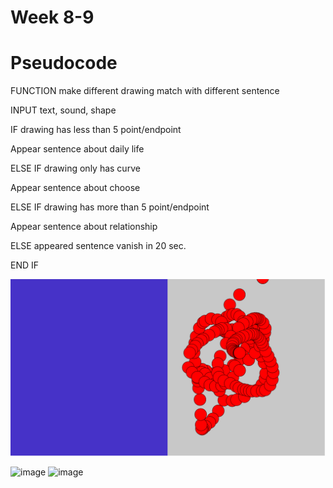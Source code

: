 # Week 8-9

# Pseudocode

FUNCTION make different drawing match with different sentence

INPUT text, sound, shape

IF drawing has less than 5 point/endpoint

Appear sentence about daily life

ELSE IF drawing only has curve

Appear sentence about choose

ELSE IF drawing has more than 5 point/endpoint

Appear sentence about relationship

ELSE appeared sentence vanish in 20 sec.

END IF

![image](https://github.com/ShidiX-1/Slave-to-the-Algorithm-A1/blob/master/week%208-9/Week%208-9/WeChat%20Screenshot_20200925141434.png)

![image](https://github.com/ShidiX-1/Slave-to-the-Algorithm-A1/blob/master/week%208-9/Week%208-9/127.0.0.1_8100%20-%20Profile%201%20-%20Microsoft%E2%80%8B%20Edge%2010_23_2020%206_54_49%20PM.png)
![image](https://github.com/ShidiX-1/Slave-to-the-Algorithm-A1/blob/master/week%208-9/Week%208-9/127.0.0.1_8375%20-%20Profile%201%20-%20Microsoft%E2%80%8B%20Edge%2010_23_2020%206_54_01%20PM.png)
